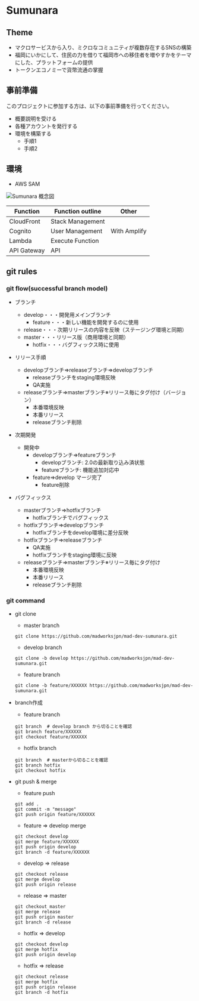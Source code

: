 # Sumunara
## Theme
* マクロサービスから入り、ミクロなコミュニティが複数存在するSNSの構築
* 福岡にいかにして、住民の力を借りて福岡市への移住者を増やすかをテーマにした、プラットフォームの提供
* トークンエコノミーで貨幣流通の掌握

## 事前準備
このプロジェクトに参加する方は、以下の事前準備を行ってください。

* 概要説明を受ける
* 各種アカウントを発行する
* 環境を構築する
    * 手順1
    * 手順2

## 環境
* AWS SAM

![Sumunara 概念図](https://image-iwata.s3-ap-northeast-1.amazonaws.com/image/sumunara_%E3%82%A2%E3%83%BC%E3%82%AD.png)

| Function| Function outline | Other |
| ------------- | ------------- | ------------- |
| CloudFront | Stack Management |  |
| Cognito | User Management | With Amplify |
| Lambda | Execute Function |  |
| API Gateway | API |  |

## git rules
### git flow(successful branch model)
* ブランチ
    * develop・・・開発用メインブランチ
        * feature・・・新しい機能を開発するのに使用
    * release・・・次期リリースの内容を反映（ステージング環境と同期）
    * master・・・リリース版（商用環境と同期）
        * hotfix・・・バグフィックス時に使用

* リリース手順
    * developブランチ⇒releaseブランチ⇒developブランチ
        * releaseブランチをstaging環境反映
        * QA実施
    * releaseブランチ⇒masterブランチ※リリース毎にタグ付け（バージョン）
        * 本番環境反映
        * 本番リリース
        * releaseブランチ削除

* 次期開発
    * 開発中
        * developブランチ⇒featureブランチ
            * developブランチ: 2.0の最新取り込み済状態
            * featureブランチ: 機能追加対応中
        * feature⇒develop マージ完了
            * feature削除
* バグフィックス
    * masterブランチ⇒hotfixブランチ
        * hotfixブランチでバグフィックス
    * hotfixブランチ⇒developブランチ
        * hotfixブランチをdevelop環境に差分反映
    * hotfixブランチ⇒releaseブランチ
        * QA実施
        * hotfixブランチをstaging環境に反映
    * releaseブランチ⇒masterブランチ※リリース毎にタグ付け
        * 本番環境反映
        * 本番リリース
        * releaseブランチ削除

### git command
* git clone
    * master branch
    ```
    git clone https://github.com/madworksjpn/mad-dev-sumunara.git
    ```

    * develop branch
    ```
    git clone -b develop https://github.com/madworksjpn/mad-dev-sumunara.git
    ```

    * feature branch
    ```
    git clone -b feature/XXXXXX https://github.com/madworksjpn/mad-dev-sumunara.git
    ```

* branch作成
    * feature branch
    ```
    git branch  # develop branch から切ることを確認
    git branch feature/XXXXXX
    git checkout feature/XXXXXX
    ```

    * hotfix branch
    ```
    git branch  # masterから切ることを確認
    git branch hotfix
    git checkout hotfix
    ```

* git push & merge
    * feature push
    ```
    git add . 
    git commit -m "message"
    git push origin feature/XXXXXX
    ```

    * feature => develop merge
    ```
    git checkout develop 
    git merge feature/XXXXXX
    git push origin develop
    git branch -d feature/XXXXXX
    ```

    * develop => release
    ```
    git checkout release 
    git merge develop
    git push origin release
    ```

    * release => master
    ```
    git checkout master 
    git merge release
    git push origin master
    git branch -d release
    ```


    * hotfix => develop
    ```
    git checkout develop 
    git merge hotfix
    git push origin develop
    ```

    * hotfix => release
    ```
    git checkout release 
    git merge hotfix
    git push origin release
    git branch -d hotfix
    ```
